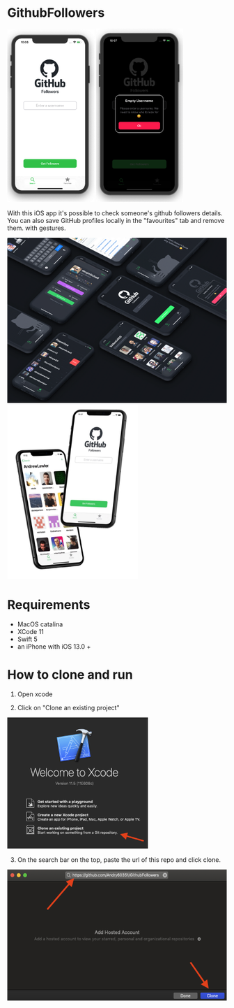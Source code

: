 # GithubFollowers
<img src="Screenshots/githubFollowersHomeScreen.png" width=200> <img src="Screenshots/githubFollowersCustomPopUp.png" width=200>

With this iOS app it's possible to check someone's github followers details.
You can also save GitHub profiles locally in the "favourites" tab and remove them. with gestures.

<img src="Screenshots/githubFollowers.png" width=570> <img src="Screenshots/GHF.jpg" height=400> 

# Requirements
 - MacOS catalina
 - XCode 11
 - Swift 5
 - an iPhone with iOS 13.0 +
 
# How to clone and run 
1) Open xcode

2) Click on "Clone an existing project"
<img src="Screenshots/Step1.png" height=300>

3) On the search bar on the top, paste the url of this repo and click clone.
<img src="Screenshots/Step2&Step3.png" height=300>
